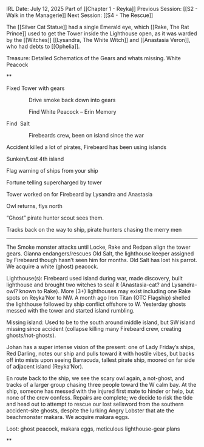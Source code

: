 IRL Date: July 12, 2025
Part of [[Chapter 1 - Reyka]]
Previous Session: [[S2 - Walk in the Managerie]] Next Session: [[S4 - The Rescue]]


The [[Silver Cat Statue]] had a single Emerald eye, which [[Rake, The Rat Prince]] used to get the Tower inside the Lighthouse open, as it was warded by the [[Witches]] [[Lysandra, The White Witch]] and [[Anastasia Veron]], who had debts to [[Ophelia]].

Treasure:
Detailed Schematics of the Gears and whats missing.
White Peacock

**

Fixed Tower with gears

               Drive smoke back down into gears

               Find White Peacock – Erin Memory

Find  Salt         

               Firebeards crew, been on island since the war

Accident killed a lot of pirates, Firebeard has been using islands

Sunken/Lost 4th island

Flag warning of ships from your ship

Fortune telling supercharged by tower

Tower worked on for Firebeard by Lysandra and Anastasia

Owl returns, flys north

“Ghost” pirate hunter scout sees them.

Tracks back on the way to ship, pirate hunters chasing the merry men


---



The Smoke monster attacks until Locke, Rake and Redpan align the tower gears. Gianna endangers/rescues Old Salt, the lighthouse keeper assigned by Firebeard though hasn’t seen him for months. Old Salt has lost his parrot. We acquire a white (ghost) peacock.

  

Lighthouse(s): Firebeard used island during war, made discovery, built lighthouse and brought two witches to seal it (Anastasia-cat? and Lysandra-owl? known to Rake). More (3+) lighthouses may exist including one Rake spots on Reyka’Nor to NW. A month ago Iron Titan (OTC Flagship) shelled the lighthouse followed by ship conflict offshore to W. Yesterday ghosts messed with the tower and started island rumbling.

  

Missing island: Used to be to the south around middle island, but SW island missing since accident (collapse killing many Firebeard crew, creating ghosts/not-ghosts). 

  

Johan has a super intense vision of the present: one of Lady Friday’s ships, Red Darling, notes our ship and pulls toward it with hostile vibes, but backs off into mists upon seeing Barracuda, tallest pirate ship, moored on far side of adjacent island (Reyka’Nor).

  

En route back to the ship, we see the scary owl again, a not-ghost, and tracks of a larger group chasing three people toward the W calm bay. At the ship, someone has messed with the injured first mate to hinder or help, but none of the crew confess. Repairs are complete; we decide to risk the tide and head out to attempt to rescue our lost sellsword from the southern accident-site ghosts, despite the lurking Angry Lobster that ate the beachmonster makara. We acquire makara eggs.

  

Loot: ghost peacock, makara eggs, meticulous lighthouse-gear plans

**